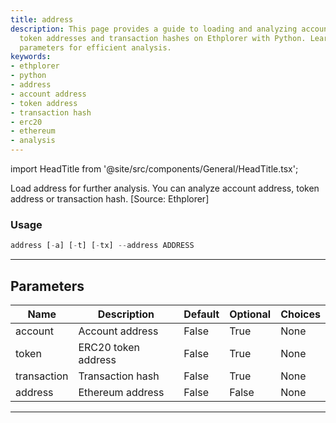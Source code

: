 ```yaml
---
title: address
description: This page provides a guide to loading and analyzing account addresses,
  token addresses and transaction hashes on Ethplorer with Python. Learn how to use
  parameters for efficient analysis.
keywords:
- ethplorer
- python
- address
- account address
- token address
- transaction hash
- erc20
- ethereum
- analysis
---
```


import HeadTitle from '@site/src/components/General/HeadTitle.tsx';

<HeadTitle title="crypto/onchain/address - Reference | OpenBB Terminal Docs" />

Load address for further analysis. You can analyze account address, token address or transaction hash. [Source: Ethplorer]

### Usage

```python
address [-a] [-t] [-tx] --address ADDRESS
```

---

## Parameters

| Name | Description | Default | Optional | Choices |
| ---- | ----------- | ------- | -------- | ------- |
| account | Account address | False | True | None |
| token | ERC20 token address | False | True | None |
| transaction | Transaction hash | False | True | None |
| address | Ethereum address | False | False | None |

---
